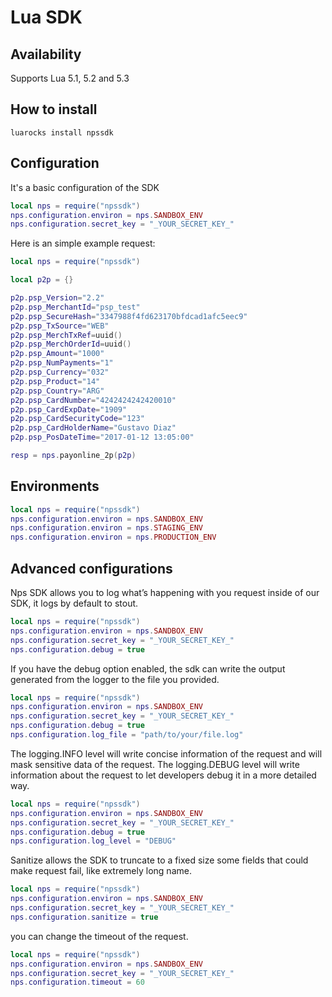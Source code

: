 #  Lua SDK
 

## Availability
Supports Lua 5.1, 5.2 and 5.3


## How to install

```
luarocks install npssdk
```

## Configuration

It's a basic configuration of the SDK

```lua
local nps = require("npssdk")
nps.configuration.environ = nps.SANDBOX_ENV
nps.configuration.secret_key = "_YOUR_SECRET_KEY_"
```

Here is an simple example request:

```lua
local nps = require("npssdk")

local p2p = {}

p2p.psp_Version="2.2"
p2p.psp_MerchantId="psp_test"
p2p.psp_SecureHash="3347988f4fd623170bfdcad1afc5eec9"
p2p.psp_TxSource="WEB"
p2p.psp_MerchTxRef=uuid()
p2p.psp_MerchOrderId=uuid()
p2p.psp_Amount="1000"
p2p.psp_NumPayments="1"
p2p.psp_Currency="032"
p2p.psp_Product="14"
p2p.psp_Country="ARG"
p2p.psp_CardNumber="4242424242420010"
p2p.psp_CardExpDate="1909"
p2p.psp_CardSecurityCode="123"
p2p.psp_CardHolderName="Gustavo Diaz"
p2p.psp_PosDateTime="2017-01-12 13:05:00"

resp = nps.payonline_2p(p2p)

```

## Environments

```lua
local nps = require("npssdk")
nps.configuration.environ = nps.SANDBOX_ENV
nps.configuration.environ = nps.STAGING_ENV
nps.configuration.environ = nps.PRODUCTION_ENV
```

## Advanced configurations

Nps SDK allows you to log what’s happening with you request inside of our SDK, it logs by default to stout.

```lua
local nps = require("npssdk")
nps.configuration.environ = nps.SANDBOX_ENV
nps.configuration.secret_key = "_YOUR_SECRET_KEY_"
nps.configuration.debug = true
```


If you have the debug option enabled, the sdk can write the output generated from the logger to the file you provided.

```lua
local nps = require("npssdk")
nps.configuration.environ = nps.SANDBOX_ENV
nps.configuration.secret_key = "_YOUR_SECRET_KEY_"
nps.configuration.debug = true
nps.configuration.log_file = "path/to/your/file.log"

```

The logging.INFO level will write concise information of the request and will mask sensitive data of the request. 
The logging.DEBUG level will write information about the request to let developers debug it in a more detailed way.

```lua
local nps = require("npssdk")
nps.configuration.environ = nps.SANDBOX_ENV
nps.configuration.secret_key = "_YOUR_SECRET_KEY_"
nps.configuration.debug = true
nps.configuration.log_level = "DEBUG"
```

Sanitize allows the SDK to truncate to a fixed size some fields that could make request fail, like extremely long name.

```lua
local nps = require("npssdk")
nps.configuration.environ = nps.SANDBOX_ENV
nps.configuration.secret_key = "_YOUR_SECRET_KEY_"
nps.configuration.sanitize = true
```

you can change the timeout of the request.

```lua
local nps = require("npssdk")
nps.configuration.environ = nps.SANDBOX_ENV
nps.configuration.secret_key = "_YOUR_SECRET_KEY_"
nps.configuration.timeout = 60
```
